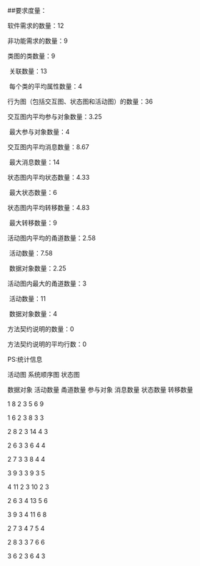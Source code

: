 ##要求度量：

软件需求的数量：12

非功能需求的数量：9

类图的类数量：9

​		关联数量：13

​		每个类的平均属性数量：4

行为图（包括交互图、状态图和活动图）的数量：36

交互图内平均参与对象数量：3.25

​		最大参与对象数量：4

交互图内平均消息数量：8.67

​		最大消息数量：14

状态图内平均状态数量：4.33

​		最大状态数量：6

状态图内平均转移数量：4.83

​		最大转移数量：9

活动图内平均的甬道数量：2.58

​		活动数量：7.58

​		数据对象数量：2.25

活动图内最大的甬道数量：3

​		活动数量：11

​		数据对象数量：4

方法契约说明的数量：0

方法契约说明的平均行数：0



PS:统计信息

活动图								系统顺序图				状态图

数据对象		活动数量		甬道数量		参与对象		消息数量		状态数量		转移数量

1			8			2			3			5			6			9

1			6			2			3			8			3			3

2			8			2			3			14			4			3

2			6			3			3			6			4			4

2			7			3			3			8			4			4

3			9			3			3			9			3			5

4			11			2			3			10			2			3

2			6			3			4			13			5			6

3			9			3			4			11			6			8

2			7			3			4			7			5			4

2			8			3			3			7			6			6

3			6			2			3			6			4			3